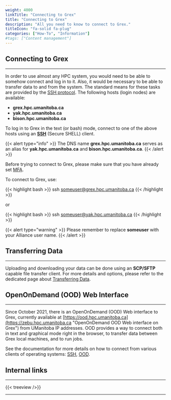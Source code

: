 ```yaml
---
weight: 4000
linkTitle: "Connecting to Grex"
title: "Connecting to Grex"
description: "All you need to know to connect to Grex."
titleIcon: "fa-solid fa-plug"
categories: ["How-To", "Information"]
#tags: ["Content management"]
---
```


## Connecting to Grex
---

In order to use almost any HPC system, you would need to be able to somehow connect and log in to it. Also, it would be necessary to be able to transfer data to and from the system. The standard means for these tasks are provided by the [SSH protocol](https://en.wikipedia.org/wiki/Secure_Shell "Secure Shell"). The following hosts (login nodes) are available:

 * **grex.hpc.umanitoba.ca** 
 * **yak.hpc.umanitoba.ca**
 * **bison.hpc.umanitoba.ca**

<!--
 * bison.hpc.umanitoba.ca
 * tatanka.hpc.umanitoba.ca
-->

To log in to Grex in the text (or bash) mode, connect to one of the above hosts using an [**SSH**](./ssh/) (Secure SHELL) client. 

{{< alert type="info" >}}
The DNS name **grex.hpc.umanitoba.ca** serves as an alias for **yak.hpc.umanitoba.ca** and **bison.hpc.umanitoba.ca**. 
{{< /alert >}}

<!--
The DNS name **grex.hpc.umanitoba.ca** serves as an alias for two login nodes: **bison.hpc.umanitoba.ca** and **tatanka.hpc.umanitoba.ca** . These two login nodes are the original login nodes, and can be used for accessing the system as well as building software that has to run on older compute nodes (Intel SSE4.2 instructions or earlier).
-->

Before trying to connect to Grex, please make sure that you have already set [MFA](connecting/mfa).

To connect to Grex, use:

{{< highlight bash >}}
ssh someuser@grex.hpc.umanitoba.ca
{{< /highlight >}}

<!--
Since early 2021, a new login node, **yak.hpc.umanitoba.ca** is available to access and build software that uses new Intel AVX2, AVX512 CPU instructions. **Yak** is not part of the **grex.hpc.umanitoba.ca** alias, so users would want to specify this host directly. As of 2024, the majority of users would likely use **Yak**.
-->

or

{{< highlight bash >}}
ssh someuser@yak.hpc.umanitoba.ca
{{< /highlight >}}

{{< alert type="warning" >}}
Please remember to replace __someuser__ with your Alliance user name.
{{< /alert >}}

## Transferring Data
---

Uploading and downloading your data can be done using an **SCP/SFTP** capable file transfer client. For more details and options, please refer to the dedicated page about [Transferring Data](data-transfer).

<!--
 The recommended clients are OpenSSH (providing **ssh** and **scp**, **sftp** command line tools on Linux and Mac OS X) and PuTTY/WinSCP/X-Ming or MobaXterm under Windows. Note that since June 1, 2014, the original "SSH Secure Shell" Windows SSH/SFTP client is not supported anymore.
-->

<!--
## X2Go
---

Since Dec. 2015, support has been provided for the graphical mode connection to Grex using [**X2Go**](connecting/x2go).

[X2Go](https://wiki.x2go.org/doku.php/download:start "X2Go") remote desktop clients are available for Windows, Mac OS X and Windows. When creating a new session, please choose either of the supported desktop environments: **"OPENBOX"** or **"ICEWM"** in the "Session type" menu. The same  login/password should be used as for SSH text based connections. 
-->

## OpenOnDemand (OOD) Web Interface
---

Since October 2021, there is an OpenOnDemand (OOD) Web interface to Grex, currently available at [https://ood.hpc.umanitoba.ca](https://zebu.hpc.umanitoba.ca "OpenOnDemand OOD Web interface on Grex") from UManitoba IP addresses. OOD provides a way to connect both in text and graphical mode right in the browser, to transfer data between Grex local machines, and to run jobs.

See the documentation for more details on how to connect from various clients of operating systems: [SSH](connecting/ssh), [OOD](connecting/ood).

<!--
See the documentation for more details on how to connect from various clients of operating systems: [SSH](connecting/ssh), [X2Go](connecting/x2go), [OOD](connecting/ood).
-->

## Internal links
---

{{< treeview />}}

---

<!-- Changes and update:
* Last reviewed on: Apr 29, 2024.
* Apr 29, 2024: Removed X2Go -  kept as a hidden file
-->

